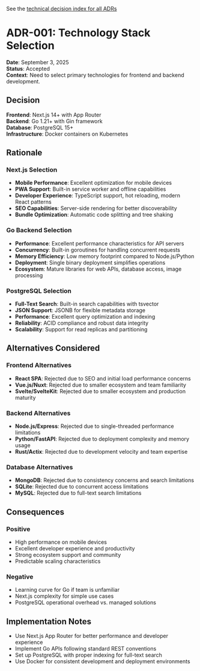 See the [technical decision index for all ADRs](../technical-decisions.md)

# ADR-001: Technology Stack Selection

**Date**: September 3, 2025  
**Status**: Accepted  
**Context**: Need to select primary technologies for frontend and backend development.

## Decision

**Frontend**: Next.js 14+ with App Router  
**Backend**: Go 1.21+ with Gin framework  
**Database**: PostgreSQL 15+  
**Infrastructure**: Docker containers on Kubernetes

## Rationale

### Next.js Selection

- **Mobile Performance**: Excellent optimization for mobile devices
- **PWA Support**: Built-in service worker and offline capabilities
- **Developer Experience**: TypeScript support, hot reloading, modern React patterns
- **SEO Capabilities**: Server-side rendering for better discoverability
- **Bundle Optimization**: Automatic code splitting and tree shaking

### Go Backend Selection

- **Performance**: Excellent performance characteristics for API servers
- **Concurrency**: Built-in goroutines for handling concurrent requests
- **Memory Efficiency**: Low memory footprint compared to Node.js/Python
- **Deployment**: Single binary deployment simplifies operations
- **Ecosystem**: Mature libraries for web APIs, database access, image processing

### PostgreSQL Selection

- **Full-Text Search**: Built-in search capabilities with tsvector
- **JSON Support**: JSONB for flexible metadata storage
- **Performance**: Excellent query optimization and indexing
- **Reliability**: ACID compliance and robust data integrity
- **Scalability**: Support for read replicas and partitioning

## Alternatives Considered

### Frontend Alternatives

- **React SPA**: Rejected due to SEO and initial load performance concerns
- **Vue.js/Nuxt**: Rejected due to smaller ecosystem and team familiarity
- **Svelte/SvelteKit**: Rejected due to smaller ecosystem and production maturity

### Backend Alternatives

- **Node.js/Express**: Rejected due to single-threaded performance limitations
- **Python/FastAPI**: Rejected due to deployment complexity and memory usage
- **Rust/Actix**: Rejected due to development velocity and team expertise

### Database Alternatives

- **MongoDB**: Rejected due to consistency concerns and search limitations
- **SQLite**: Rejected due to concurrent access limitations
- **MySQL**: Rejected due to full-text search limitations

## Consequences

### Positive

- High performance on mobile devices
- Excellent developer experience and productivity
- Strong ecosystem support and community
- Predictable scaling characteristics

### Negative

- Learning curve for Go if team is unfamiliar
- Next.js complexity for simple use cases
- PostgreSQL operational overhead vs. managed solutions

## Implementation Notes

- Use Next.js App Router for better performance and developer experience
- Implement Go APIs following standard REST conventions
- Set up PostgreSQL with proper indexing for full-text search
- Use Docker for consistent development and deployment environments
